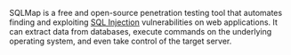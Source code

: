 SQLMap is a free and open-source penetration testing tool that automates finding and exploiting [SQL Injection](../Hacking%20Concepts/SQL%20Injection.md) vulnerabilities on web applications. It can extract data from databases, execute commands on the underlying operating system, and even take control of the target server.